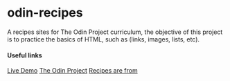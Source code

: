 # odin-recipes
A recipes sites for The Odin Project curriculum, the objective of this project is to practice the basics of HTML, such as (links, images, lists, etc).

#### Useful links
<a href="#" target="_blank">Live Demo</a>
<a href="https://www.theodinproject.com/home" target="_blank">The Odin Project</a>
<a href="https://www.allrecipes.com/" target="_blank">Recipes are from</a>